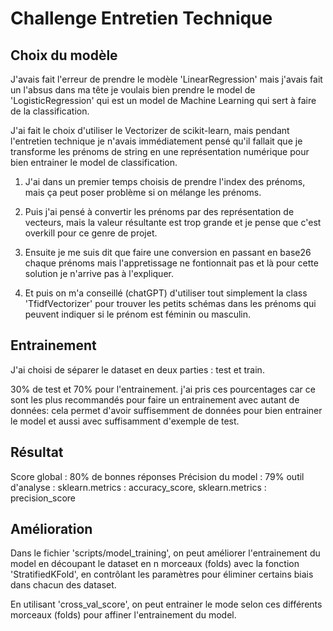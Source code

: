 # Challenge Entretien Technique

## Choix du modèle

J'avais fait l'erreur de prendre le modèle 'LinearRegression' mais j'avais fait un l'absus dans ma tête je voulais bien prendre le model de 'LogisticRegression' qui est un model de Machine Learning qui sert à faire de la classification.

J'ai fait le choix d'utiliser le Vectorizer de scikit-learn, mais pendant l'entretien technique je n'avais immédiatement pensé qu'il fallait que je transforme les prénoms de string en une représentation numérique pour bien entrainer le model de classification.

1. J'ai dans un premier temps choisis de prendre l'index des prénoms, mais ça peut poser problème si on mélange les prénoms.

2. Puis j'ai pensé à convertir les prénoms par des représentation de vecteurs, mais la valeur résultante est trop grande et je pense que c'est overkill pour ce genre de projet.

3. Ensuite je me suis dit que faire une conversion en passant en base26 chaque prénoms mais l'appretissage ne fontionnait pas et là pour cette solution je n'arrive pas à l'expliquer.

4. Et puis on m'a conseillé (chatGPT) d'utiliser tout simplement la class 'TfidfVectorizer' pour trouver les petits schémas dans les prénoms qui peuvent indiquer si le prénom est féminin ou masculin.

## Entrainement

J'ai choisi de séparer le dataset en deux parties : test et train.

30% de test et 70% pour l'entrainement. j'ai pris ces pourcentages car ce sont les plus recommandés pour faire un entrainement avec autant de données: cela permet d'avoir suffisemment de données pour bien entrainer le model et aussi avec suffisamment d'exemple de test.

## Résultat

Score global : 80% de bonnes réponses
Précision du model : 79%
outil d'analyse : sklearn.metrics : accuracy_score, sklearn.metrics : precision_score

## Amélioration

Dans le fichier 'scripts/model_training', on peut améliorer l'entrainement du model en découpant le dataset en n morceaux (folds) avec la fonction 'StratifiedKFold', en contrôlant les paramètres pour éliminer certains biais dans chacun des dataset.

En utilisant 'cross_val_score', on peut entrainer le mode selon ces différents morceaux (folds) pour affiner l'entrainement du model.
